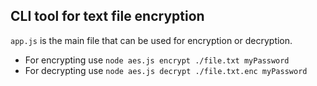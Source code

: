 ## CLI tool for text file encryption

`app.js` is the main file that can be used for encryption or decryption.

- For encrypting use `node aes.js encrypt ./file.txt myPassword`
- For decrypting use `node aes.js decrypt ./file.txt.enc myPassword`
